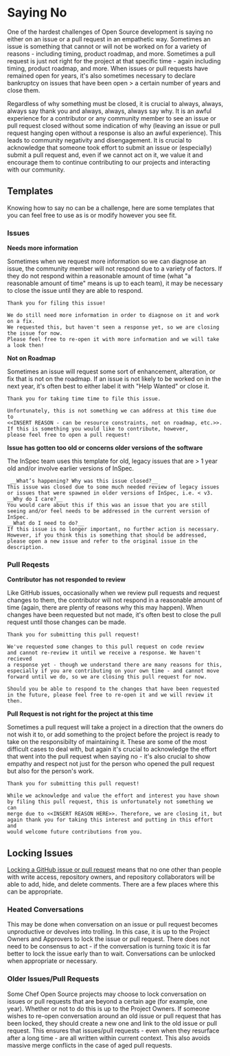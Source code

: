 # Saying No

One of the hardest challenges of Open Source development is saying no either on an issue or a pull request in an empathetic way. Sometimes an issue is something that cannot or will not be worked on for a variety of reasons - including timing, product roadmap, and more. Sometimes a pull request is just not right for the project at that specific time - again including timing, product roadmap, and more. When issues or pull requests have remained open for years, it's also sometimes necessary to declare bankruptcy on issues that have been open > a certain number of years and close them. 

Regardless of why something must be closed, it is crucial to always, always, always say thank you and always, always, always say why. It is an awful experience for a contributor or any community member to see an issue or pull request closed without some indication of why (leaving an issue or pull request hanging open without a response is also an awful experience). This leads to community negativity and disengagement. It is crucial to acknowledge that someone took effort to submit an issue or (especially) submit a pull request and, even if we cannot act on it, we value it and encourage them to continue contributing to our projects and interacting with our community.

## Templates

Knowing how to say no can be a challenge, here are some templates that you can feel free to use as is or modify however you see fit.

### Issues

**Needs more information**

Sometimes when we request more information so we can diagnose an issue, the community member will not respond due to a variety of factors. If they do not respond within a reasonable amount of time (what "a reasonable amount of time" means is up to each team), it may be necessary to close the issue until they are able to respond.

```
Thank you for filing this issue! 

We do still need more information in order to diagnose on it and work on a fix. 
We requested this, but haven't seen a response yet, so we are closing the issue for now.
Please feel free to re-open it with more information and we will take a look then!
```

**Not on Roadmap**

Sometimes an issue will request some sort of enhancement, alteration, or fix that is not on the roadmap. If an issue is not likely to be worked on in the next year, it's often best to either label it with "Help Wanted" or close it.

```
Thank you for taking time time to file this issue. 

Unfortunately, this is not something we can address at this time due to 
<<INSERT REASON - can be resource constraints, not on roadmap, etc.>>. 
If this is something you would like to contribute, however, 
please feel free to open a pull request!
```

**Issue has gotten too old or concerns older versions of the software**

The InSpec team uses this template for old, legacy issues that are > 1 year old and/or involve earlier versions of InSpec.

```
 __What’s happening? Why was this issue closed?__
This issue was closed due to some much needed review of legacy issues or issues that were spawned in older versions of InSpec, i.e. < v3.
__Why do I care?__
You would care about this if this was an issue that you are still seeing and/or feel needs to be addressed in the current version of InSpec.
__What do I need to do?__
If this issue is no longer important, no further action is necessary. However, if you think this is something that should be addressed, please open a new issue and refer to the original issue in the description.
```

### Pull Reqests

**Contributor has not responded to review**

Like GitHub issues, occasionally when we review pull requests and request changes to them, the contributor will not respond in a reasonable amount of time (again, there are plenty of reasons why this may happen). When changes have been requested but not made, it's often best to close the pull request until those changes can be made.

```
Thank you for submitting this pull request!

We've requested some changes to this pull request on code review 
and cannot re-review it until we receive a response. We haven't recieved 
a response yet - though we understand there are many reasons for this, 
especially if you are contributing on your own time - and cannot move 
forward until we do, so we are closing this pull request for now. 

Should you be able to respond to the changes that have been requested 
in the future, please feel free to re-open it and we will review it then.
```

**Pull Request is not right for the project at this time**

Sometimes a pull request will take a project in a direction that the owners do not wish it to, or add something to the project before the project is ready to take on the responsibilty of maintaining it. These are some of the most difficult cases to deal with, but again it's crucial to acknowledge the effort that went into the pull request when saying no - it's also crucial to show empathy and respect not just for the person who opened the pull request but also for the person's work. 

```
Thank you for submitting this pull request!

While we acknowledge and value the effort and interest you have shown 
by filing this pull request, this is unfortunately not something we can 
merge due to <<INSERT REASON HERE>>. Therefore, we are closing it, but 
again thank you for taking this interest and putting in this effort and 
would welcome future contributions from you.
```

## Locking Issues

[Locking a GitHub issue or pull request](https://help.github.com/en/articles/locking-conversations) means that no one other than people with write access, repository owners, and repository collaborators will be able to add, hide, and delete comments. There are a few places where this can be appropriate.

### Heated Conversations

This may be done when conversation on an issue or pull request becomes unproductive or devolves into trolling. In this case, it is up to the Project Owners and Approvers to lock the issue or pull request. There does not need to be consensus to act - if the conversation is turning toxic it is far better to lock the issue early than to wait. Conversations can be unlocked when appropriate or necessary.

### Older Issues/Pull Requests

Some Chef Open Source projects may choose to lock conversation on issues or pull requests that are beyond a certain age (for example, one year). Whether or not to do this is up to the Project Owners. If someone wishes to re-open conversation around an old issue or pull request that has been locked, they should create a new one and link to the old issue or pull request. This ensures that issues/pull requests - even when they resurface after a long time - are all written within current context. This also avoids massive merge conflicts in the case of aged pull requests.